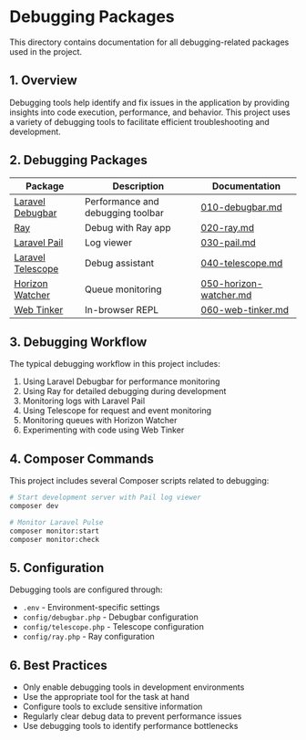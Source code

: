 # Debugging Packages

This directory contains documentation for all debugging-related packages used in the project.

## 1. Overview

Debugging tools help identify and fix issues in the application by providing insights into code execution, performance, and behavior. This project uses a variety of debugging tools to facilitate efficient troubleshooting and development.

## 2. Debugging Packages

| Package | Description | Documentation |
|---------|-------------|---------------|
| [Laravel Debugbar](010-debugbar.md) | Performance and debugging toolbar | [010-debugbar.md](010-debugbar.md) |
| [Ray](020-ray.md) | Debug with Ray app | [020-ray.md](020-ray.md) |
| [Laravel Pail](030-pail.md) | Log viewer | [030-pail.md](030-pail.md) |
| [Laravel Telescope](040-telescope.md) | Debug assistant | [040-telescope.md](040-telescope.md) |
| [Horizon Watcher](050-horizon-watcher.md) | Queue monitoring | [050-horizon-watcher.md](050-horizon-watcher.md) |
| [Web Tinker](060-web-tinker.md) | In-browser REPL | [060-web-tinker.md](060-web-tinker.md) |

## 3. Debugging Workflow

The typical debugging workflow in this project includes:

1. Using Laravel Debugbar for performance monitoring
2. Using Ray for detailed debugging during development
3. Monitoring logs with Laravel Pail
4. Using Telescope for request and event monitoring
5. Monitoring queues with Horizon Watcher
6. Experimenting with code using Web Tinker

## 4. Composer Commands

This project includes several Composer scripts related to debugging:

```bash
# Start development server with Pail log viewer
composer dev

# Monitor Laravel Pulse
composer monitor:start
composer monitor:check
```

## 5. Configuration

Debugging tools are configured through:

- `.env` - Environment-specific settings
- `config/debugbar.php` - Debugbar configuration
- `config/telescope.php` - Telescope configuration
- `config/ray.php` - Ray configuration

## 6. Best Practices

- Only enable debugging tools in development environments
- Use the appropriate tool for the task at hand
- Configure tools to exclude sensitive information
- Regularly clear debug data to prevent performance issues
- Use debugging tools to identify performance bottlenecks
